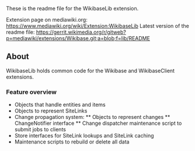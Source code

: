 These is the readme file for the WikibaseLib extension.

Extension page on mediawiki.org: https://www.mediawiki.org/wiki/Extension:WikibaseLib
Latest version of the readme file: https://gerrit.wikimedia.org/r/gitweb?p=mediawiki/extensions/Wikibase.git;a=blob;f=lib/README

## About

WikibaseLib holds common code for the Wikibase and WikibaseClient extensions.

### Feature overview

* Objects that handle entities and items
* Objects to represent SiteLinks
* Change propagation system:
** Objects to represent changes
** ChangeNotifier interface
** Change dispatcher maintenance script to submit jobs to clients
* Store interfaces for SiteLink lookups and SiteLink caching
* Maintenance scripts to rebuild or delete all data
